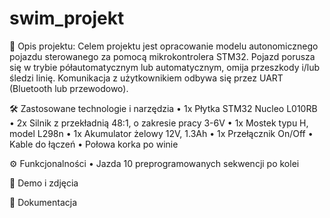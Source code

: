 # swim_projekt

📌 Opis projektu: Celem projektu jest opracowanie modelu autonomicznego pojazdu sterowanego za pomocą mikrokontrolera STM32. Pojazd porusza się w trybie półautomatycznym lub automatycznym, omija przeszkody i/lub śledzi linię. Komunikacja z użytkownikiem odbywa się przez UART (Bluetooth lub przewodowo).

🛠️ Zastosowane technologie i narzędzia
• 1x Płytka STM32 Nucleo L010RB
• 2x Silnik z przekładnią 48:1, o zakresie pracy 3-6V
• 1x Mostek typu H, model L298n
• 1x Akumulator żelowy 12V, 1.3Ah
• 1x Przełącznik On/Off
• Kable do łączeń
• Połowa korka po winie

⚙️ Funkcjonalności
• Jazda 10 preprogramowanych sekwencji po kolei

📸 Demo i zdjęcia

📄 Dokumentacja
